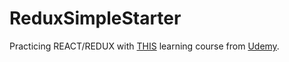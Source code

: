 # ReduxSimpleStarter

Practicing REACT/REDUX with [THIS](https://www.udemy.com/react-redux/) learning course from [Udemy](https://www.udemy.com).
